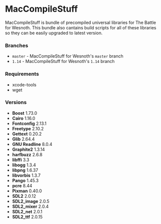 # MacCompileStuff
MacCompileStuff is bundle of precompiled universal libraries for The Battle for Wesnoth. This bundle also cantains build scripts for all of these libraries so they can be easily upgraded to latest version.

### Branches
* `master` - MacCompileStuff for Wesnoth's `master` branch
* `1.14` - MacCompileStuff for Wesnoth's `1.14` branch

### Requirements
* xcode-tools
* wget

### Versions
* **Boost** 1.73.0
* **Cairo** 1.16.0
* **Fontconfig** 2.13.1
* **Freetype** 2.10.2
* **Gettext** 0.20.2
* **Glib** 2.64.4
* **GNU Readline** 8.0.4
* **Graphite2** 1.3.14
* **harfbuzz** 2.6.8
* **libffi** 3.3
* **libogg** 1.3.4
* **libpng** 1.6.37
* **libvorbis** 1.3.7
* **Pango** 1.45.3
* **pcre** 8.44
* **Pixman** 0.40.0
* **SDL2** 2.0.12
* **SDL2_image** 2.0.5
* **SDL2_mixer** 2.0.4
* **SDL2_net** 2.0.1
* **SDL2_ttf** 2.0.15
